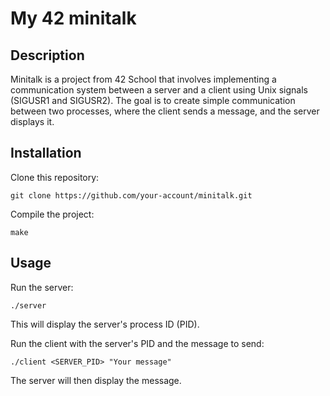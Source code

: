 # My 42 minitalk

## Description
Minitalk is a project from 42 School that involves implementing a communication system between a server and a client using Unix signals (SIGUSR1 and SIGUSR2). The goal is to create simple communication between two processes, where the client sends a message, and the server displays it.

## Installation

Clone this repository:
```
git clone https://github.com/your-account/minitalk.git
```
Compile the project:
```
make
```
## Usage

Run the server:

```
./server
```
This will display the server's process ID (PID).

Run the client with the server's PID and the message to send:

```
./client <SERVER_PID> "Your message"
```
The server will then display the message.
